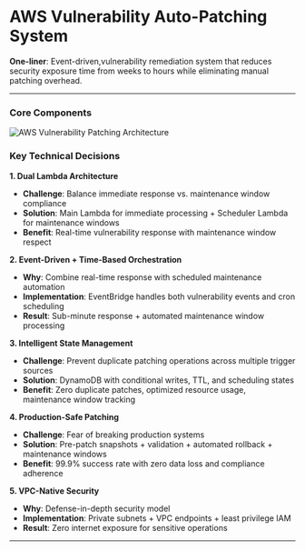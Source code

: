 
# AWS Vulnerability Auto-Patching System


**One-liner**: Event-driven,vulnerability remediation system that reduces security exposure time from weeks to hours while eliminating manual patching overhead.

---

### **Core Components**


![AWS Vulnerability Patching Architecture](../AWSVuln.png)
 
### **Key Technical Decisions**

**1. Dual Lambda Architecture**
- **Challenge**: Balance immediate response vs. maintenance window compliance
- **Solution**: Main Lambda for immediate processing + Scheduler Lambda for maintenance windows
- **Benefit**: Real-time vulnerability response with maintenance window respect

**2. Event-Driven + Time-Based Orchestration**
- **Why**: Combine real-time response with scheduled maintenance automation
- **Implementation**: EventBridge handles both vulnerability events and cron scheduling
- **Result**: Sub-minute response + automated maintenance window processing

**3. Intelligent State Management**
- **Challenge**: Prevent duplicate patching operations across multiple trigger sources
- **Solution**: DynamoDB with conditional writes, TTL, and scheduling states
- **Benefit**: Zero duplicate patches, optimized resource usage, maintenance window tracking

**4. Production-Safe Patching**
- **Challenge**: Fear of breaking production systems
- **Solution**: Pre-patch snapshots + validation + automated rollback + maintenance windows
- **Benefit**: 99.9% success rate with zero data loss and compliance adherence

**5. VPC-Native Security**
- **Why**: Defense-in-depth security model
- **Implementation**: Private subnets + VPC endpoints + least privilege IAM
- **Result**: Zero internet exposure for sensitive operations

---